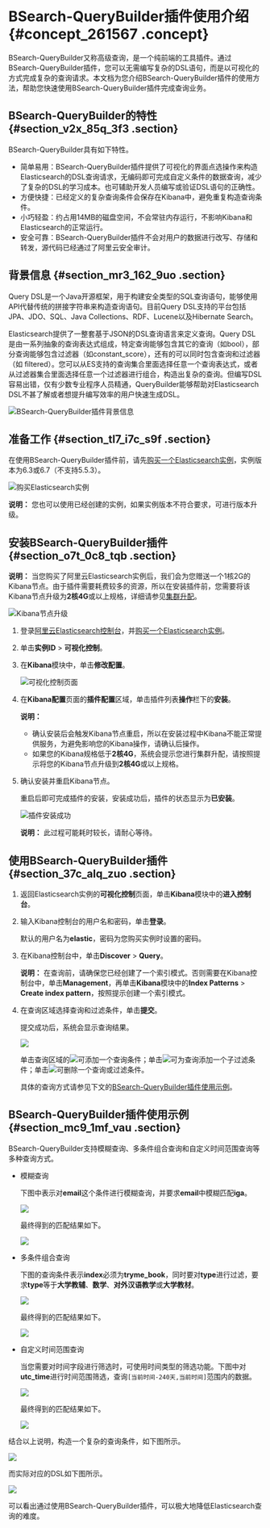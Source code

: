 # BSearch-QueryBuilder插件使用介绍 {#concept_261567 .concept}

BSearch-QueryBuilder又称高级查询，是一个纯前端的工具插件。通过BSearch-QueryBuilder插件，您可以无需编写复杂的DSL语句，而是以可视化的方式完成复杂的查询请求。本文档为您介绍BSearch-QueryBuilder插件的使用方法，帮助您快速使用BSearch-QueryBuilder插件完成查询业务。

## BSearch-QueryBuilder的特性 {#section_v2x_85q_3f3 .section}

BSearch-QueryBuilder具有如下特性。

-   简单易用：BSearch-QueryBuilder插件提供了可视化的界面点选操作来构造Elasticsearch的DSL查询请求，无编码即可完成自定义条件的数据查询，减少了复杂的DSL的学习成本。也可辅助开发人员编写或验证DSL语句的正确性。
-   方便快捷：已经定义的复杂查询条件会保存在Kibana中，避免重复构造查询条件。
-   小巧轻盈：约占用14MB的磁盘空间，不会常驻内存运行，不影响Kibana和Elasticsearch的正常运行。
-   安全可靠：BSearch-QueryBuilder插件不会对用户的数据进行改写、存储和转发，源代码已经通过了阿里云安全审计。

## 背景信息 {#section_mr3_162_9uo .section}

Query DSL是一个Java开源框架，用于构建安全类型的SQL查询语句，能够使用API代替传统的拼接字符串来构造查询语句。目前Query DSL支持的平台包括JPA、JDO、SQL、Java Collections、RDF、Lucene以及Hibernate Search。

Elasticsearch提供了一整套基于JSON的DSL查询语言来定义查询。Query DSL是由一系列抽象的查询表达式组成，特定查询能够包含其它的查询（如bool），部分查询能够包含过滤器（如constant\_score），还有的可以同时包含查询和过滤器（如 filtered）。您可以从ES支持的查询集合里面选择任意一个查询表达式，或者从过滤器集合里面选择任意一个过滤器进行组合，构造出复杂的查询。但编写DSL容易出错，仅有少数专业程序人员精通，QueryBuilder能够帮助对Elasticsearch DSL不甚了解或者想提升编写效率的用户快速生成DSL。

![BSearch-QueryBuilder插件背景信息](http://static-aliyun-doc.oss-cn-hangzhou.aliyuncs.com/assets/img/216001/156559950149225_zh-CN.png)

## 准备工作 {#section_tl7_i7c_s9f .section}

在使用BSearch-QueryBuilder插件前，请先[购买一个Elasticsearch实例](../../../../cn.zh-CN/快速入门/开通阿里云Elasticsearch服务.md#)，实例版本为6.3或6.7（不支持5.5.3）。

![购买Elasticsearch实例](http://static-aliyun-doc.oss-cn-hangzhou.aliyuncs.com/assets/img/216001/156559950149427_zh-CN.png)

**说明：** 您也可以使用已经创建的实例，如果实例版本不符合要求，可进行版本升级。

## 安装BSearch-QueryBuilder插件 {#section_o7t_0c8_tqb .section}

**说明：** 当您购买了阿里云Elasticsearch实例后，我们会为您赠送一个1核2G的Kibana节点。由于插件需要耗费较多的资源，所以在安装插件前，您需要将该Kibana节点升级为**2核4G**或以上规格，详细请参见[集群升配](cn.zh-CN/用户指南/实例管理/集群升配.md#)。

![Kibana节点升级](http://static-aliyun-doc.oss-cn-hangzhou.aliyuncs.com/assets/img/615344/156559950149787_zh-CN.png)

1.  登录[阿里云Elasticsearch控制台](https://elasticsearch.console.aliyun.com/)，并[购买一个Elasticsearch实例](../../../../cn.zh-CN/快速入门/开通阿里云Elasticsearch服务.md#)。
2.  单击**实例ID** \> **可视化控制**。
3.  在**Kibana**模块中，单击**修改配置**。

    ![可视化控制页面](http://static-aliyun-doc.oss-cn-hangzhou.aliyuncs.com/assets/img/216001/156559950149321_zh-CN.png)

4.  在**Kibana配置**页面的**插件配置**区域，单击插件列表**操作**栏下的**安装**。

    **说明：** 

    -   确认安装后会触发Kibana节点重启，所以在安装过程中Kibana不能正常提供服务，为避免影响您的Kibana操作，请确认后操作。
    -   如果您的Kibana规格低于**2核4G**，系统会提示您进行集群升配，请按照提示将您的Kibana节点升级到**2核4G**或以上规格。
5.  确认安装并重启Kibana节点。

    重启后即可完成插件的安装，安装成功后，插件的状态显示为**已安装**。

    ![插件安装成功](http://static-aliyun-doc.oss-cn-hangzhou.aliyuncs.com/assets/img/216001/156559950149322_zh-CN.png)

    **说明：** 此过程可能耗时较长，请耐心等待。


## 使用BSearch-QueryBuilder插件 {#section_37c_alq_zuo .section}

1.  返回Elasticsearch实例的**可视化控制**页面，单击**Kibana**模块中的**进入控制台**。
2.  输入Kibana控制台的用户名和密码，单击**登录**。

    默认的用户名为**elastic**，密码为您购买实例时设置的密码。

3.  在Kibana控制台中，单击**Discover** \> **Query**。

    **说明：** 在查询前，请确保您已经创建了一个索引模式。否则需要在Kibana控制台中，单击**Management**，再单击**Kibana**模块中的**Index Patterns** \> **Create index pattern**，按照提示创建一个索引模式。

4.  在查询区域选择查询和过滤条件，单击**提交**。

    提交成功后，系统会显示查询结果。

    ![](http://static-aliyun-doc.oss-cn-hangzhou.aliyuncs.com/assets/img/216001/156559950249357_zh-CN.png)

    单击查询区域的![](http://static-aliyun-doc.oss-cn-hangzhou.aliyuncs.com/assets/img/216001/156559950249385_zh-CN.png)可添加一个查询条件；单击![](http://static-aliyun-doc.oss-cn-hangzhou.aliyuncs.com/assets/img/216001/156559950249386_zh-CN.png)可为查询添加一个子过滤条件；单击![](http://static-aliyun-doc.oss-cn-hangzhou.aliyuncs.com/assets/img/216001/156559950249391_zh-CN.png)可删除一个查询或过滤条件。

    具体的查询方式请参见下文的[BSearch-QueryBuilder插件使用示例](#section_mc9_1mf_vau)。


## BSearch-QueryBuilder插件使用示例 {#section_mc9_1mf_vau .section}

BSearch-QueryBuilder支持模糊查询、多条件组合查询和自定义时间范围查询等多种查询方式。

-   模糊查询

    下图中表示对**email**这个条件进行模糊查询，并要求**email**中模糊匹配**iga**。

    ![](http://static-aliyun-doc.oss-cn-hangzhou.aliyuncs.com/assets/img/216001/156559950249284_zh-CN.png)

    最终得到的匹配结果如下。

    ![](http://static-aliyun-doc.oss-cn-hangzhou.aliyuncs.com/assets/img/216001/156559950349285_zh-CN.png)

-   多条件组合查询

    下图的查询条件表示**index**必须为**tryme\_book**，同时要对**type**进行过滤，要求**type**等于**大学教辅**、**数学**、**对外汉语教学**或**大学教材**。

    ![](http://static-aliyun-doc.oss-cn-hangzhou.aliyuncs.com/assets/img/216001/156559950349286_zh-CN.png)

    最终得到的匹配结果如下。

    ![](http://static-aliyun-doc.oss-cn-hangzhou.aliyuncs.com/assets/img/216001/156559950349287_zh-CN.png)

-   自定义时间范围查询

    当您需要对时间字段进行筛选时，可使用时间类型的筛选功能。下图中对**utc\_time**进行时间范围筛选，查询`[当前时间-240天,当前时间]`范围内的数据。

    ![](http://static-aliyun-doc.oss-cn-hangzhou.aliyuncs.com/assets/img/216001/156559950449288_zh-CN.png)

    最终得到的匹配结果如下。

    ![](http://static-aliyun-doc.oss-cn-hangzhou.aliyuncs.com/assets/img/216001/156559950449289_zh-CN.png)


结合以上说明，构造一个复杂的查询条件，如下图所示。

![](http://static-aliyun-doc.oss-cn-hangzhou.aliyuncs.com/assets/img/216001/156559950549233_zh-CN.png)

而实际对应的DSL如下图所示。

![](http://static-aliyun-doc.oss-cn-hangzhou.aliyuncs.com/assets/img/216001/156559950549234_zh-CN.png)

可以看出通过使用BSearch-QueryBuilder插件，可以极大地降低Elasticsearch查询的难度。

